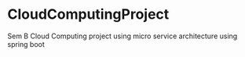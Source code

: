 # CloudComputingProject
Sem B Cloud Computing project using micro service architecture using spring boot
